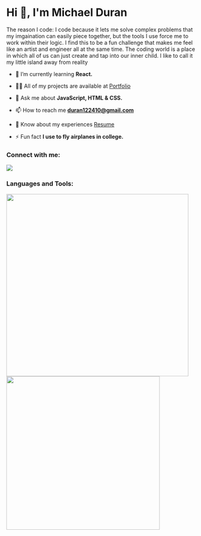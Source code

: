 <h1 align="left">Hi 👋, I'm Michael Duran</h1>
<p>The reason I code: I code because it lets me solve complex problems that my imgaination can easily piece together, but the tools I 
use force me to work within their logic. I find this to be a fun challenge that makes me feel like an artist and engineer all at the same time. 
The coding world is a place in which all of us can just create and tap into our inner child. I like to call it my little island away from reality
</p>

- 🌱 I’m currently learning **React.**

- 👨‍💻 All of my projects are available at <a href="https://qmkduran.github.io/Portfolio-Site/index.html">Portfolio</a>

- 💬 Ask me about **JavaScript, HTML & CSS.**

- 📫 How to reach me **duran122410@gmail.com**

- 📄 Know about my experiences <a href= "https://docs.google.com/document/d/1u6FmoQAGjWZmaEuQcXVmvXyjuwcCGfKL/edit?usp=sharing&ouid=108849326360230988607&rtpof=true&sd=true](https://docs.google.com/document/d/1u6FmoQAGjWZmaEuQcXVmvXyjuwcCGfKL/edit?usp=sharing&ouid=108849326360230988607&rtpof=true&sd=true)">Resume</a>

- ⚡ Fun fact **I use to fly airplanes in college.**

<h3 align="left">Connect with me:</h3>
<a href="http://linkedin.com/in/michael-d-b5b002203">
<img src="https://img.shields.io/badge/LinkedIn-blue?style=flat&logo=linkedin&labelColor=blue">
</a>
<h3 align="left">Languages and Tools:</h3>


<p align="left">
</p>

<a href="https://github.com/anuraghazra/github-readme-stats">
  <img align="left" src="https://github-readme-stats.vercel.app/api?username=qmkDuran&show_icons=true" width="475"/>
</a>
<a href="https://github.com/anuraghazra/convoychat">
  <img align="left" src="https://github-readme-stats.vercel.app/api/top-langs/?username=qmkDuran&layout=compact" width="400"/>
</a>



